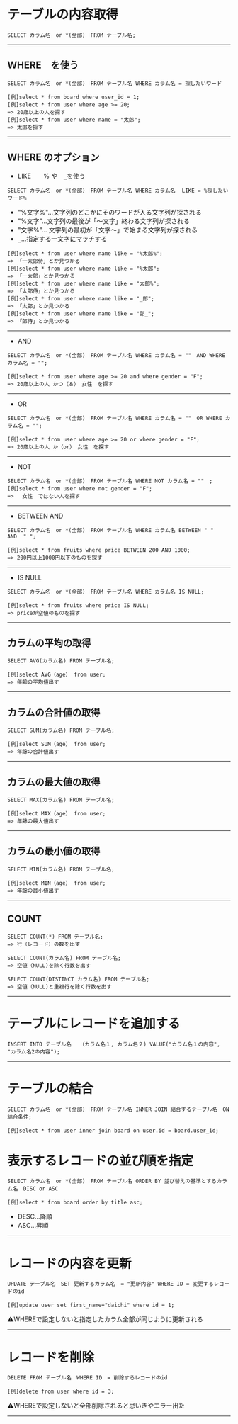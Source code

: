 # テーブルの内容取得
~~~
SELECT カラム名　or *(全部)　FROM テーブル名;
~~~
***

## WHERE　を使う
~~~
SELECT カラム名　or *(全部)　FROM テーブル名 WHERE カラム名 = 探したいワード

[例]select * from board where user_id = 1;
[例]select * from user where age >= 20;
=> 20歳以上の人を探す
[例]select * from user where name = "太郎";
=> 太郎を探す
~~~
***

## WHERE のオプション
- LIKE　　% や　`_`を使う
~~~
SELECT カラム名　or *(全部)　FROM テーブル名 WHERE カラム名  LIKE = %探したいワード%
~~~
- "%文字%"...文字列のどこかにそのワードが入る文字列が探される
- "%文字"...文字列の最後が「〜文字」終わる文字列が探される
- "文字%"... 文字列の最初が「文字〜」で始まる文字列が探される
- `_`...指定する一文字にマッチする
~~~
[例]select * from user where name like = "%太郎%";
=> 「一太郎侍」とか見つかる
[例]select * from user where name like = "%太郎";
=> 「一太郎」とか見つかる
[例]select * from user where name like = "太郎%";
=> 「太郎侍」とか見つかる
[例]select * from user where name like = "_郎";
=> 「太郎」とか見つかる
[例]select * from user where name like = "郎_";
=> 「郎侍」とか見つかる
~~~

***

- AND
~~~
SELECT カラム名　or *(全部)　FROM テーブル名 WHERE カラム名 = ""　AND WHERE カラム名 = "";

[例]select * from user where age >= 20 and where gender = "F";
=> 20歳以上の人 かつ（＆）　女性　を探す
~~~
***

- OR
~~~
SELECT カラム名　or *(全部)　FROM テーブル名 WHERE カラム名 = ""　OR WHERE カラム名 = "";

[例]select * from user where age >= 20 or where gender = "F";
=> 20歳以上の人 か（or）　女性　を探す
~~~
***

- NOT
~~~
SELECT カラム名　or *(全部)　FROM テーブル名 WHERE NOT カラム名 = ""　;
[例]select * from user where not gender = "F";
=> 　女性　ではない人を探す
~~~
***

- BETWEEN AND
~~~
SELECT カラム名　or *(全部)　FROM テーブル名 WHERE カラム名 BETWEEN " " 　AND  " ";

[例]select * from fruits where price BETWEEN 200 AND 1000;
=> 200円以上1000円以下のものを探す
~~~
***

- IS NULL
~~~
SELECT カラム名　or *(全部)　FROM テーブル名 WHERE カラム名 IS NULL;

[例]select * from fruits where price IS NULL;
=> priceが空値のものを探す
~~~
***


## カラムの平均の取得
~~~
SELECT AVG(カラム名) FROM テーブル名;

[例]select AVG（age） from user;
=> 年齢の平均値出す
~~~
***

## カラムの合計値の取得
~~~
SELECT SUM(カラム名) FROM テーブル名;

[例]select SUM（age） from user;
=> 年齢の合計値出す
~~~
***

## カラムの最大値の取得
~~~
SELECT MAX(カラム名) FROM テーブル名;

[例]select MAX（age） from user;
=> 年齢の最大値出す
~~~

***
## カラムの最小値の取得
~~~
SELECT MIN(カラム名) FROM テーブル名;

[例]select MIN（age） from user;
=> 年齢の最小値出す
~~~
***

## COUNT
~~~
SELECT COUNT(*) FROM テーブル名;
=> 行（レコード）の数を出す

SELECT COUNT(カラム名) FROM テーブル名;
=> 空値（NULL)を除く行数を出す

SELECT COUNT(DISTINCT カラム名) FROM テーブル名;
=> 空値（NULL)と重複行を除く行数を出す
~~~
***

# テーブルにレコードを追加する
~~~
INSERT INTO テーブル名　　（カラム名１, カラム名２) VALUE("カラム名１の内容", "カラム名2の内容");
~~~
***

# テーブルの結合
~~~
SELECT カラム名　or *(全部)　FROM テーブル名 INNER JOIN 結合するテーブル名　ON　結合条件;

[例]select * from user inner join board on user.id = board.user_id;
~~~

# 表示するレコードの並び順を指定
~~~
SELECT カラム名　or *(全部)　FROM テーブル名 ORDER BY 並び替えの基準とするカラム名　DISC or ASC

[例]select * from board order by title asc;
~~~
- DESC...降順
- ASC...昇順
***

# レコードの内容を更新
~~~
UPDATE テーブル名　SET 更新するカラム名　= "更新内容" WHERE ID = 変更するレコードのid

[例]update user set first_name="daichi" where id = 1;
~~~
⚠️WHEREで設定しないと指定したカラム全部が同じように更新される
***

# レコードを削除
~~~
DELETE FROM テーブル名　WHERE ID　= 削除するレコードのid

[例]delete from user where id = 3;
~~~
⚠️WHEREで設定しないと全部削除されると思いきやエラー出た
***


